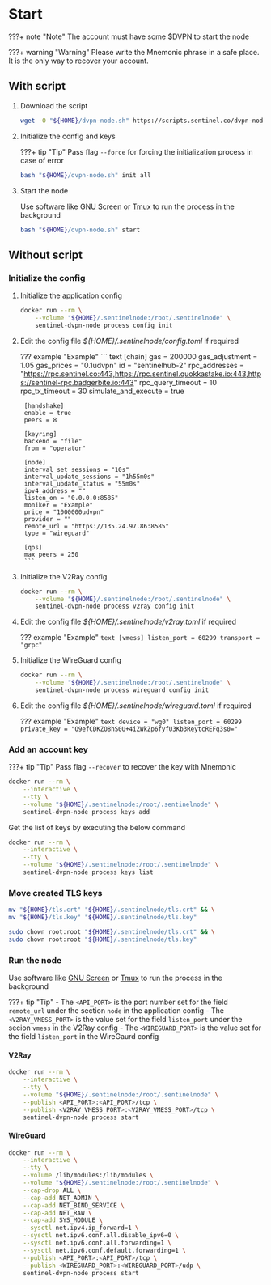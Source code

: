 # Start

???+ note "Note"
    The account must have some $DVPN to start the node

???+ warning "Warning"
    Please write the Mnemonic phrase in a safe place. It is the only way to recover your account.

## With script

1. Download the script

    ``` sh
    wget -O "${HOME}/dvpn-node.sh" https://scripts.sentinel.co/dvpn-node.sh
    ```

2. Initialize the config and keys

    ???+ tip "Tip"
        Pass flag `--force` for forcing the initialization process in case of error

    ``` sh
    bash "${HOME}/dvpn-node.sh" init all
    ```

3. Start the node

    Use software like [GNU Screen](https://www.gnu.org/software/screen "GNU Screen")
    or [Tmux](https://github.com/tmux/tmux/wiki "Tmux") to run the process in the background

    ``` sh
    bash "${HOME}/dvpn-node.sh" start
    ```

## Without script

### Initialize the config

1. Initialize the application config

    ``` sh
    docker run --rm \
        --volume "${HOME}/.sentinelnode:/root/.sentinelnode" \
        sentinel-dvpn-node process config init
    ```

2. Edit the config file _${HOME}/.sentinelnode/config.toml_ if required

    ??? example "Example"
        ``` text
        [chain]
        gas = 200000
        gas_adjustment = 1.05
        gas_prices = "0.1udvpn"
        id = "sentinelhub-2"
        rpc_addresses = "https://rpc.sentinel.co:443,https://rpc.sentinel.quokkastake.io:443,https://sentinel-rpc.badgerbite.io:443"
        rpc_query_timeout = 10
        rpc_tx_timeout = 30
        simulate_and_execute = true

        [handshake]
        enable = true
        peers = 8

        [keyring]
        backend = "file"
        from = "operator"

        [node]
        interval_set_sessions = "10s"
        interval_update_sessions = "1h55m0s"
        interval_update_status = "55m0s"
        ipv4_address = ""
        listen_on = "0.0.0.0:8585"
        moniker = "Example"
        price = "1000000udvpn"
        provider = ""
        remote_url = "https://135.24.97.86:8585"
        type = "wireguard"

        [qos]
        max_peers = 250
        ```

3. Initialize the V2Ray config

    ``` sh
    docker run --rm \
        --volume "${HOME}/.sentinelnode:/root/.sentinelnode" \
        sentinel-dvpn-node process v2ray config init
    ```

4. Edit the config file _${HOME}/.sentinelnode/v2ray.toml_ if required

    ??? example "Example"
        ``` text
        [vmess]
        listen_port = 60299
        transport = "grpc"
        ```

5. Initialize the WireGuard config

    ``` sh
    docker run --rm \
        --volume "${HOME}/.sentinelnode:/root/.sentinelnode" \
        sentinel-dvpn-node process wireguard config init
    ```

6. Edit the config file _${HOME}/.sentinelnode/wireguard.toml_ if required

    ??? example "Example"
        ``` text
        device = "wg0"
        listen_port = 60299
        private_key = "O9efCDKZO8hS0U+4iZWkZp6fyfU3Kb3ReytcREFq3s0="
        ```

### Add an account key

???+ tip "Tip"
    Pass flag `--recover` to recover the key with Mnemonic

``` sh
docker run --rm \
    --interactive \
    --tty \
    --volume "${HOME}/.sentinelnode:/root/.sentinelnode" \
    sentinel-dvpn-node process keys add
```

Get the list of keys by executing the below command

``` sh
docker run --rm \
    --interactive \
    --tty \
    --volume "${HOME}/.sentinelnode:/root/.sentinelnode" \
    sentinel-dvpn-node process keys list
```

### Move created TLS keys

``` sh
mv "${HOME}/tls.crt" "${HOME}/.sentinelnode/tls.crt" && \
mv "${HOME}/tls.key" "${HOME}/.sentinelnode/tls.key"

sudo chown root:root "${HOME}/.sentinelnode/tls.crt" && \
sudo chown root:root "${HOME}/.sentinelnode/tls.key"
```

### Run the node

Use software like [GNU Screen](https://www.gnu.org/software/screen "GNU Screen")
or [Tmux](https://github.com/tmux/tmux/wiki "Tmux") to run the process in the background

???+ tip "Tip"
    - The `<API_PORT>` is the port number set for the field `remote_url` under the section `node` in the application config
    - The `<V2RAY_VMESS_PORT>` is the value set for the field `listen_port` under the secion `vmess` in the V2Ray config
    - The `<WIREGUARD_PORT>` is the value set for the field `listen_port` in the WireGaurd config

#### V2Ray

``` sh
docker run --rm \
    --interactive \
    --tty \
    --volume "${HOME}/.sentinelnode:/root/.sentinelnode" \
    --publish <API_PORT>:<API_PORT>/tcp \
    --publish <V2RAY_VMESS_PORT>:<V2RAY_VMESS_PORT>/tcp \
    sentinel-dvpn-node process start
```

#### WireGuard

``` sh
docker run --rm \
    --interactive \
    --tty \
    --volume /lib/modules:/lib/modules \
    --volume "${HOME}/.sentinelnode:/root/.sentinelnode" \
    --cap-drop ALL \
    --cap-add NET_ADMIN \
    --cap-add NET_BIND_SERVICE \
    --cap-add NET_RAW \
    --cap-add SYS_MODULE \
    --sysctl net.ipv4.ip_forward=1 \
    --sysctl net.ipv6.conf.all.disable_ipv6=0 \
    --sysctl net.ipv6.conf.all.forwarding=1 \
    --sysctl net.ipv6.conf.default.forwarding=1 \
    --publish <API_PORT>:<API_PORT>/tcp \
    --publish <WIREGUARD_PORT>:<WIREGUARD_PORT>/udp \
    sentinel-dvpn-node process start
```
